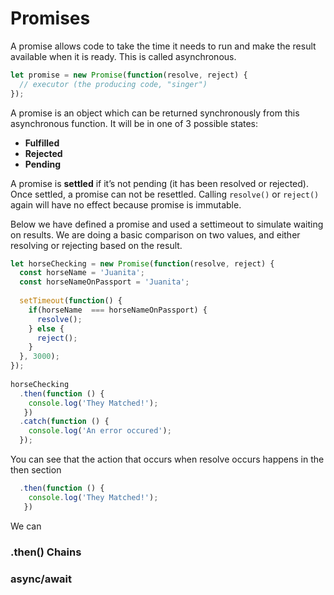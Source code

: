 # Promises

A promise allows code to take the time it needs to run and make the result available when it is ready. This is called asynchronous.

```javascript
let promise = new Promise(function(resolve, reject) {
  // executor (the producing code, "singer")
});
```

A promise is an object which can be returned synchronously from this asynchronous function. It will be in one of 3 possible states:

* **Fulfilled**
* **Rejected**
* **Pending**

A promise is **settled** if it’s not pending \(it has been resolved or rejected\). Once settled, a promise can not be resettled. Calling `resolve()` or `reject()` again will have no effect because promise is immutable. 

Below we have defined a promise and used a settimeout to simulate waiting on results. We are doing a basic comparison on two values, and either resolving or rejecting based on the result.  

```javascript
let horseChecking = new Promise(function(resolve, reject) {
  const horseName = 'Juanita';
  const horseNameOnPassport = 'Juanita';
 
  setTimeout(function() { 
    if(horseName  === horseNameOnPassport) {
      resolve();
    } else {
      reject();
    }
  }, 3000);
});
 
horseChecking
  .then(function () { 
    console.log('They Matched!');
   })
  .catch(function () {
    console.log('An error occured');
  });
```

You can see that the action that occurs when resolve occurs happens in the then section

```javascript
  .then(function () { 
    console.log('They Matched!');
   })
```

We can 

### .then\(\) Chains

### async/await

